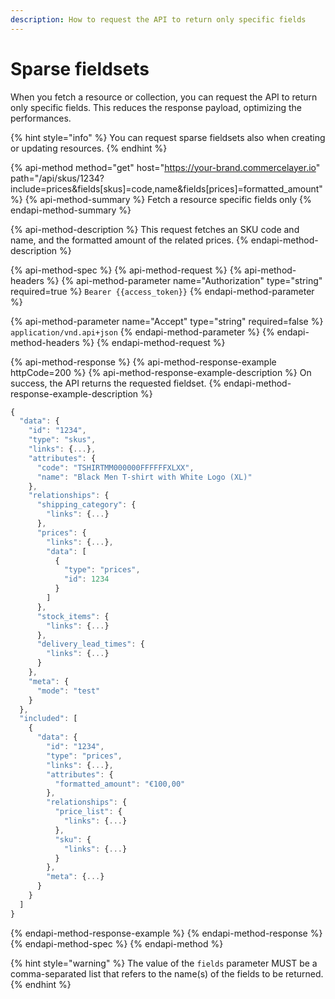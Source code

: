 ```yaml
---
description: How to request the API to return only specific fields
---
```


# Sparse fieldsets

When you fetch a resource or collection, you can request the API to return only specific fields. This reduces the response payload, optimizing the performances.

{% hint style="info" %}
You can request sparse fieldsets also when creating or updating resources.
{% endhint %}

{% api-method method="get" host="https://your-brand.commercelayer.io" path="/api/skus/1234?include=prices&fields\[skus\]=code,name&fields\[prices\]=formatted\_amount" %}
{% api-method-summary %}
Fetch a resource specific fields only
{% endapi-method-summary %}

{% api-method-description %}
This request fetches an SKU code and name, and the formatted amount of the related prices.
{% endapi-method-description %}

{% api-method-spec %}
{% api-method-request %}
{% api-method-headers %}
{% api-method-parameter name="Authorization" type="string" required=true %}
`Bearer {{access_token}}`
{% endapi-method-parameter %}

{% api-method-parameter name="Accept" type="string" required=false %}
`application/vnd.api+json`
{% endapi-method-parameter %}
{% endapi-method-headers %}
{% endapi-method-request %}

{% api-method-response %}
{% api-method-response-example httpCode=200 %}
{% api-method-response-example-description %}
On success, the API returns the requested fieldset.
{% endapi-method-response-example-description %}

```javascript
{
  "data": {
    "id": "1234",
    "type": "skus",
    "links": {...},
    "attributes": {
      "code": "TSHIRTMM000000FFFFFFXLXX",
      "name": "Black Men T-shirt with White Logo (XL)"
    },
    "relationships": {
      "shipping_category": {
        "links": {...}
      },
      "prices": {
        "links": {...},
        "data": [
          {
            "type": "prices",
            "id": 1234
          }
        ]
      },
      "stock_items": {
        "links": {...}
      },
      "delivery_lead_times": {
        "links": {...}
      }
    },
    "meta": {
      "mode": "test"
    }
  },
  "included": [
    {
      "data": {
        "id": "1234",
        "type": "prices",
        "links": {...},
        "attributes": {
          "formatted_amount": "€100,00"
        },
        "relationships": {
          "price_list": {
            "links": {...}
          },
          "sku": {
            "links": {...}
          }
        },
        "meta": {...}
      }
    }
  ]
}
```
{% endapi-method-response-example %}
{% endapi-method-response %}
{% endapi-method-spec %}
{% endapi-method %}

{% hint style="warning" %}
The value of the `fields` parameter MUST be a comma-separated list that refers to the name\(s\) of the fields to be returned.
{% endhint %}

